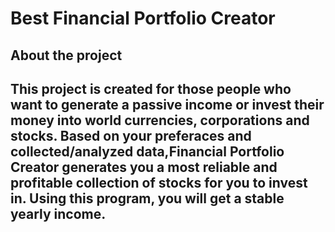 <h1>Best Financial Portfolio Creator</h1>

<h2> About the project<h2>
  This project is created for those people who want to generate a passive income
  or invest their money into world currencies, corporations and stocks. Based on your preferaces and 
  collected/analyzed data,Financial Portfolio Creator generates you a most reliable and profitable 
  collection of stocks for you to invest in. Using this program, you will get a stable yearly income.
